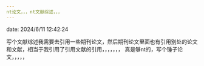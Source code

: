 ```yaml
---
nt论文，，，nt文献综述，，，
---
```

date: 2024/6/11 12:42:24

写个文献综述我需要去引用一些期刊论文，然后期刊论文里面也有引用别处的论文和文献，相当于我引用了引用文献的引用，，，，，，，
真是够nt的，写个锤子论文，，，，，